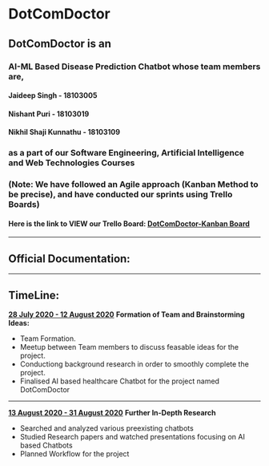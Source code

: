 # DotComDoctor
## DotComDoctor is an 
  ### AI-ML Based Disease Prediction Chatbot whose team members are,
   #### Jaideep Singh - 18103005
   #### Nishant Puri - 18103019
   #### Nikhil Shaji Kunnathu - 18103109 
  ### as a part of our Software Engineering, Artificial Intelligence and Web Technologies Courses

### (Note: We have followed an Agile approach (Kanban Method to be precise), and have conducted our sprints using Trello Boards)

#### Here is the link to VIEW our Trello Board: <a href="https://trello.com/b/UvC8aT2c/dotcomdoctor-kanban-board">DotComDoctor-Kanban Board</a>
___________________________________________________________________________________________________________________________________________________________________________________

## Official Documentation:

___________________________________________________________________________________________________________________________________________________________________________________
## TimeLine:
<ins>**28 July 2020 - 12 August 2020**</ins>
**Formation of Team and Brainstorming Ideas:**

- Team Formation.
- Meetup between Team members to discuss feasable ideas for the project.
- Conductiong background research in order to smoothly complete the project.
- Finalised AI based healthcare Chatbot for the project named DotComDoctor

---
<ins>**13 August 2020 - 31 August 2020**</ins>
**Further In-Depth Research**

- Searched and analyzed various preexisting chatbots
- Studied Research papers and watched presentations focusing on AI based Chatbots
- Planned Workflow for the project
